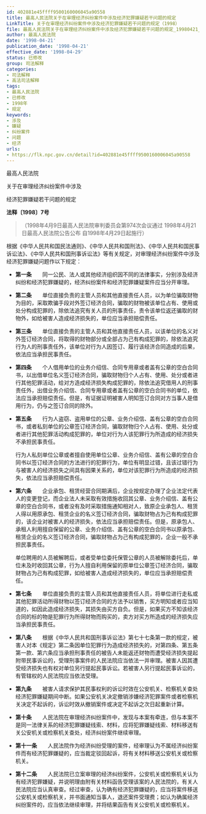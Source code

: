 ```yaml
---
id: 402881e45ffff9500160006045a90558
title: 最高人民法院关于在审理经济纠纷案件中涉及经济犯罪嫌疑若干问题的规定
LinkTitle: 关于在审理经济纠纷案件中涉及经济犯罪嫌疑若干问题的规定（1998）
file: 最高人民法院关于在审理经济纠纷案件中涉及经济犯罪嫌疑若干问题的规定_19980421_402881e45ffff9500160006045a90558.docx
author: 最高人民法院
date: '1998-04-21'
publication_date: '1998-04-21'
effective_date: '1998-04-29'
status: 已修改
group: 司法解释
categories:
- 司法解释
- 高法司法解释
tags:
- 最高人民法院
- 已修改
- 1998年
- 规定
keywords:
- 涉及
- 嫌疑
- 纠纷案件
- 问题
- 经济
urls:
- https://flk.npc.gov.cn/detail?id=402881e45ffff9500160006045a90558
---
```


最高人民法院

关于在审理经济纠纷案件中涉及

经济犯罪嫌疑若干问题的规定

**法释〔1998〕7号**

> （1998年4月9日最高人民法院审判委员会第974次会议通过 1998年4月21日最高人民法院公告公布 自1998年4月29日起施行）

根据《中华人民共和国民法通则》、《中华人民共和国刑法》、《中华人民共和国民事诉讼法》、《中华人民共和国刑事诉讼法》等有关规定，对审理经济纠纷案件中涉及经济犯罪嫌疑问题作以下规定：

- **第一条**　　同一公民、法人或其他经济组织因不同的法律事实，分别涉及经济纠纷和经济犯罪嫌疑的，经济纠纷案件和经济犯罪嫌疑案件应当分开审理。

- **第二条**　　单位直接负责的主管人员和其他直接责任人员，以为单位骗取财物为目的，采取欺骗手段对外签订经济合同，骗取的财物被该单位占有、使用或处分构成犯罪的，除依法追究有关人员的刑事责任，责令该单位返还骗取的财物外，如给被害人造成经济损失的，单位应当承担赔偿责任。

- **第三条**　　单位直接负责的主管人员和其他直接责任人员，以该单位的名义对外签订经济合同，将取得的财物部分或全部占为己有构成犯罪的，除依法追究行为人的刑事责任外，该单位对行为人因签订、履行该经济合同造成的后果，依法应当承担民事责任。

- **第四条**　　个人借用单位的业务介绍信、合同专用章或者盖有公章的空白合同书，以出借单位名义签订经济合同，骗取财物归个人占有、使用、处分或者进行其他犯罪活动，给对方造成经济损失构成犯罪的，除依法追究借用人的刑事责任外，出借业务介绍信、合同专用章或者盖有公章的空白合同书的单位，依法应当承担赔偿责任。但是，有证据证明被害人明知签订合同对方当事人是借用行为，仍与之签订合同的除外。

- **第五条**　　行为人盗窃、盗用单位的公章、业务介绍信、盖有公章的空白合同书，或者私刻单位的公章签订经济合同，骗取财物归个人占有、使用、处分或者进行其他犯罪活动构成犯罪的，单位对行为人该犯罪行为所造成的经济损失不承担民事责任。

  行为人私刻单位公章或者擅自使用单位公章、业务介绍信、盖有公章的空白合同书以签订经济合同的方法进行的犯罪行为，单位有明显过错，且该过错行为与被害人的经济损失之间具有因果关系的，单位对该犯罪行为所造成的经济损失，依法应当承担赔偿责任。

- **第六条**　　企业承包、租赁经营合同期满后，企业按规定办理了企业法定代表人的变更登记，而企业法人未采取有效措施收回其公章、业务介绍信、盖有公章的空白合同书，或者没有及时采取措施通知相对人，致原企业承包人、租赁人得以用原承包、租赁企业的名义签订经济合同，骗取财物占为己有构成犯罪的，该企业对被害人的经济损失，依法应当承担赔偿责任。但是，原承包人、承租人利用擅自保留的公章、业务介绍信、盖有公章的空白合同书以原承包、租赁企业的名义签订经济合同，骗取财物占为己有构成犯罪的，企业一般不承担民事责任。

  单位聘用的人员被解聘后，或者受单位委托保管公章的人员被解除委托后，单位未及时收回其公章，行为人擅自利用保留的原单位公章签订经济合同，骗取财物占为己有构成犯罪，如给被害人造成经济损失的，单位应当承担赔偿责任。

- **第七条**　　单位直接负责的主管人员和其他直接责任人员，将单位进行走私或其他犯罪活动所得财物以签订经济合同的方法予以销售，买方明知或者应当知道的，如因此造成经济损失，其损失由买方自负。但是，如果买方不知该经济合同的标的物是犯罪行为所得财物而购买的，卖方对买方所造成的经济损失应当承担民事责任。

- **第八条**　　根据《中华人民共和国刑事诉讼法》第七十七条第一款的规定，被害人对本《规定》第二条因单位犯罪行为造成经济损失的，对第四条、第五条第一款、第六条应当承担刑事责任的被告人未能返还财物而遭受经济损失提起附带民事诉讼的，受理刑事案件的人民法院应当依法一并审理。被害人因其遭受经济损失也有权对单位另行提起民事诉讼。若被害人另行提起民事诉讼的，有管辖权的人民法院应当依法受理。

- **第九条**　　被害人请求保护其民事权利的诉讼时效在公安机关、检察机关查处经济犯罪嫌疑期间中断。如果公安机关决定撤销涉嫌经济犯罪案件或者检察机关决定不起诉的，诉讼时效从撤销案件或决定不起诉之次日起重新计算。

- **第十条**　　人民法院在审理经济纠纷案件中，发现与本案有牵连，但与本案不是同一法律关系的经济犯罪嫌疑线索、材料，应将犯罪嫌疑线索、材料移送有关公安机关或检察机关查处，经济纠纷案件继续审理。

- **第十一条**　　人民法院作为经济纠纷受理的案件，经审理认为不属经济纠纷案件而有经济犯罪嫌疑的，应当裁定驳回起诉，将有关材料移送公安机关或检察机关。

- **第十二条**　　人民法院已立案审理的经济纠纷案件，公安机关或检察机关认为有经济犯罪嫌疑，并说明理由附有关材料函告受理该案的人民法院的，有关人民法院应当认真审查。经过审查，认为确有经济犯罪嫌疑的，应当将案件移送公安机关或检察机关，并书面通知当事人，退还案件受理费；如认为确属经济纠纷案件的，应当依法继续审理，并将结果函告有关公安机关或检察机关。
